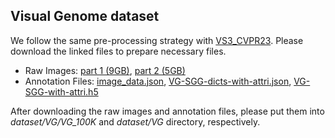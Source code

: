 ## Visual Genome dataset  

We follow the same pre-processing strategy with [VS3_CVPR23](https://github.com/zyong812/VS3_CVPR23). Please download the linked files to prepare necessary files.

* Raw Images: [part 1 (9GB)](https://cs.stanford.edu/people/rak248/VG_100K_2/images.zip), [part 2 (5GB)](https://cs.stanford.edu/people/rak248/VG_100K_2/images2.zip)  
* Annotation Files: [image_data.json](https://drive.google.com/file/d/1kl7Opx3niinxSW9ZePoHknOznqrSdWAE/view?usp=sharing), [VG-SGG-dicts-with-attri.json](https://drive.google.com/file/d/156cp5uPAjarosLZZeshHz3evIGUW8vLw/view?usp=sharing), [VG-SGG-with-attri.h5](https://drive.google.com/file/d/143Rs_zh6Wpc3wn1wQkztpau0-UFhB7sg/view?usp=sharing)

After downloading the raw images and annotation files, please put them into *dataset/VG/VG_100K* and *dataset/VG* directory, respectively.  
